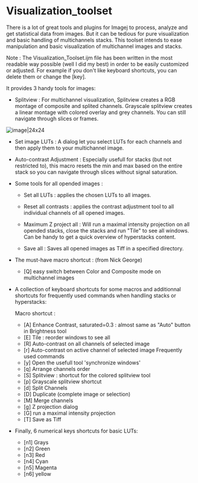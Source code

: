# Visualization_toolset

There is a lot of great tools and plugins for Imagej to process, analyze and get statistical data from images. 
But it can be tedious for pure visualization and basic handling of multichannels stacks.
This toolset intends to ease manipulation and basic visualization of multichannel images and stacks.

Note : The Visualization_Toolset.ijm file has been written in the most
readable way possible (well I did my best) in order to be easily customized or adjusted.
For example if you don't like keyboard shortcuts, you can delete them or change the [key].

It provides 3 handy tools for images:

* Splitview :
	For multichannel visualization,
	Splitview creates a RGB montage of composite and splited channels.
	Grayscale splitview creates a linear montage with colored overlay and grey channels.
	You can still navigate through slices or frames.

![image|24x24](https://sky2.sic.montp.cnrs.fr/index.php/s/7d4a3oC25Z5tQYB)

* Set image LUTs : 
	A dialog let you select LUTs for each channels and then apply them to your multichannel image.

* Auto-contrast Adjustment :
	Especially usefull for stacks (but not restricted to), this macro resets the min and max based on the entire stack so you can navigate through slices without signal saturation. 


* Some tools for all opended images :

	- Set all LUTs : applies the chosen LUTs to all images.
	
	- Reset all contrasts : applies the contrast adjustment tool to all individual channels of all opened images.
	
	- Maximum Z project all : Will run a maximal intensity projection on all opended stacks, close the  stacks and run "Tile" to see all windows.
	Can be handy to get a quick overview of hyperstacks content.
	
	- Save all : Saves all opened images as Tiff in a specified directory.

* The must-have macro shortcut : (from Nick George)
	- [Q] easy switch between Color and Composite mode on multichannel images

* A collection of keyboard shortcuts for some macros and additionnal shortcuts for frequently used commands when handling stacks or hyperstacks: 

	Macro shortcut :
	- [A] Enhance Contrast, saturated=0.3 : almost same as "Auto" button in Brightness tool
	- [E] Tile : reorder windows to see all
	- [R] Auto-contrast on all channels of selected image
	- [r] Auto-contrast on active channel of selected image
	Frequently used commands
	- [y] Open the usefull tool 'synchronize windows'
	- [q] Arrange channels order
	- [S] Splitview : shortcut for the colored splitview tool
	- [p] Grayscale splitview shortcut
	- [d] Split Channels
	- [D] Duplicate (complete image or selection)
	- [M] Merge channels
	- [g] Z projection dialog 
	- [G] run a maximal intensity projection
	- [T] Save as Tiff

* Finally, 6 numerical keys shortcuts for basic LUTs:
	- [n1]  Grays
	- [n2]  Green
	- [n3]  Red
	- [n4]  Cyan
	- [n5]  Magenta
	- [n6]  yellow

